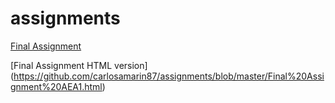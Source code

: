 # assignments

[Final Assignment](https://github.com/carlosamarin87/assignments/blob/master/Final%20Assignment%20AEA1.ipynb)

[Final Assignment HTML version] (https://github.com/carlosamarin87/assignments/blob/master/Final%20Assignment%20AEA1.html)
